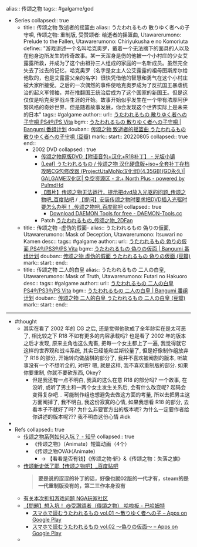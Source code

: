 alias:: 传颂之物
tags:: #galgame/god

- Series
  collapsed:: true
  - title:: 传颂之物 致逝者的摇篮曲
    alias:: うたわれるもの 散りゆく者への子守唄, 传颂之物: 重制版, 受赞颂者: 给逝者的摇篮曲, Utawarerumono: Prelude to the Fallen, Utawarerumono: Chiriyukusha e no Komoriuta
    define:: "游戏讲述一个名叫哈克奥罗，戴着一个无法摘下的面具的人以及在他身边所发生的传奇故事。某一天浑身是伤的他被一个小村庄的少女艾露露所救，并成为了这个由祖孙三人组成的家庭的一名新成员。虽然完全失去了过去的记忆，哈克奥罗（名字是女主人公艾露露的祖母图斯库尔给他取的，也是艾露露父亲的名字）很快凭借他的智慧和勇气在这个小村庄被大家所接受。之后的一次偶然的事件使哈克奥罗成为了反抗国王暴虐统治的起义军领袖，并在推翻国王统治后成为了这个国家的新国王。但是这仅仅是哈克奥罗战斗生涯的开始。故事开始似乎发生在一个带有浓厚阿伊努风格的奇妙世界，但是随着故事发展，你会发现这个世界实际上是未来的日本"
    tags:: #galgame
    author:: 
    url:: [うたわれるもの 散りゆく者への子守唄 PS4®/PS Vita](https://aquaplus.jp/uta/chiri/)
    bgm:: [うたわれるもの 散りゆく者への子守唄 | Bangumi 番组计划](https://bgm.tv/subject/229849)
    douban:: [传颂之物 致逝者的摇篮曲 うたわれるもの 散りゆく者への子守唄 (豆瓣)](https://www.douban.com/game/27202571/)
    mark:: 
    start:: 20220805
    collapsed:: true
    end::
    - 2002 DVD
      collapsed:: true
      - [传颂之物原版DVD【附语音包+汉化+R18补丁】 - 光坂小镇](https://www.clfans.club/6177/)
      - [(Leaf) うたわれるもの / 传颂之物 汉化硬盘版+iso+全套补丁存档攻略CG包修改器 (ProjectUtaMoNo汉化组)(4.35GB)(GD永久)| GALGAME汉化区| 免空资源区 - 北+ North Plus - powered by Pu!mdHd](https://bbs.north-plus.net/read.php?tid-1172056-fpage-0-toread--page-1.html)
      - [【图片】传颂之物无法运行，提示把dvd放入光驱的问题_传颂之物吧_百度贴吧](https://tieba.baidu.com/p/3814815198) / [【提问】安装传颂之物时要求把DVD插入光驱时要怎么办啊！_传颂之物吧_百度贴吧](https://tieba.baidu.com/p/4235189894)
        collapsed:: true
        - [Download DAEMON Tools for free - DAEMON-Tools.cc](https://www.daemon-tools.cc/downloads#page)
      - Patch [うたわれるもの_传颂之物_2DFan](https://www.2dfan.com/subjects/74)
  - title:: 传颂之物 -虚伪的假面-
    alias:: うたわれるもの 偽りの仮面, Utawarerumono: Mask of Deception, Utawarerumono: Itsuwari no Kamen
    desc:: 
    tags:: #galgame
    author:: 
    url:: [うたわれるもの 偽りの仮面 PS4®/PS3®/PS Vita](https://aquaplus.jp/uta/itsu/)
    bgm::  [うたわれるもの 偽りの仮面 | Bangumi 番组计划](https://bgm.tv/subject/32340)
    douban:: [传颂之物 虚伪的假面 うたわれるもの 偽りの仮面 (豆瓣)](https://www.douban.com/game/26605179/)
    mark:: 
    start:: 
    end::
  - title:: 传颂之物 二人的白皇
    alias:: うたわれるもの 二人の白皇, Utawarerumono: Mask of Truth, Utawarerumono: Futari no Hakuoro
    desc:: 
    tags:: #galgame
    author:: 
    url:: [うたわれるもの 二人の白皇 PS4®/PS3®/PS Vita](https://aquaplus.jp/uta/oro/)
    bgm:: [うたわれるもの 二人の白皇 | Bangumi 番组计划](https://bgm.tv/subject/157916)
    douban:: [传颂之物 二人的白皇 うたわれるもの 二人の白皇 (豆瓣)](https://www.douban.com/game/26771073/)
    mark:: 
    start:: 
    end::
- ---
- #thought
  - 其实在看了 2002 年的 CG 之后, 还是觉得他砍成了全年龄实在是太可恶了, 相比较之下 R18 不如有更多的内容承载吗? 也是看了 2002 年的版本之后才发现, 原来主角也这么鬼畜, 把每一个女主都上了一遍, 我觉得就它这样的世界观和战斗系统, 其实已经能和兰斯较量了, 但是好像制作组放弃了 R18 的部分, 开始转向做战棋的部分了, 我并不喜欢被阉割的版本, 听故事没有一个不想听全的, 对吧? 嗯, 就是这样, 我不喜欢重制版的部分. 如果你要重制, 你就不要砍东西, Okey?
    - 但是我还有一点不明白, 我真的这么在意 R18 的部分吗? 一个故事, 在没听, 或听了男主和一两个女主发生关系后, 会有什么改变呢? 起码会变得复杂吧... 可能制作组也想避免去做这方面的考量, 所以去把男主这方面阉掉了, 我不明白, 我这份寂寞的心情, 如果我想看 R18 的部分, 去看本子不就好了吗? 为什么非要官方出的版本呢? 为什么一定要作者给你讲述的版本呢??? 我不明白这份心情
      #idk
-
- Refs
  collapsed:: true
  - [传颂之物系列如何入坑？ - 知乎](https://www.zhihu.com/question/312667752/)
    collapsed:: true
    - 《传颂之物》（Animate）短篇动画（4个）
    - 《传颂之物OVA》（Animate）
      - → 【看看是否有钱】《传颂之物·斩》&《传颂之物：失落之旗》
  - [传颂新史低了耶【传颂之物吧】_百度贴吧](https://tieba.baidu.com/p/7760399031?pid=143470531318&cid=143470885749#143470885749)
    > **要是说的涩涩的补丁的话，好像也就02版的一代才有，steam的是一代重制版没有的，第二三作本身没有**
  - [有关本次折扣游戏问题 NGA玩家社区](https://ngabbs.com/read.php?tid=27925021&rand=752)
  - [【問題】想入坑！ @受讚頌者（傳頌之物） 哈啦板 - 巴哈姆特](https://forum.gamer.com.tw/C.php?bsn=9853&snA=1227)
    - [スマホで読むうたわれるもの vol.01 ～散りゆく者への子 – Apps on Google Play](https://play.google.com/store/apps/details?id=jp.aquaplus.utaware1sp)
    - [スマホで読むうたわれるもの vol.02 ～偽りの仮面～ – Apps on Google Play](https://play.google.com/store/apps/details?id=jp.aquaplus.utaware2sp)
  -